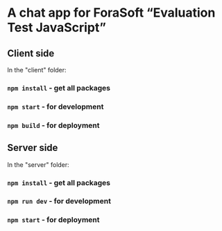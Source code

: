 # A chat app for ForaSoft “Evaluation Test JavaScript”

## Client side

In the "client" folder:

### `npm install` - get all packages
### `npm start` - for development
### `npm build` - for deployment

## Server side

In the "server" folder:

### `npm install` - get all packages
### `npm run dev` - for development
### `npm start` - for deployment